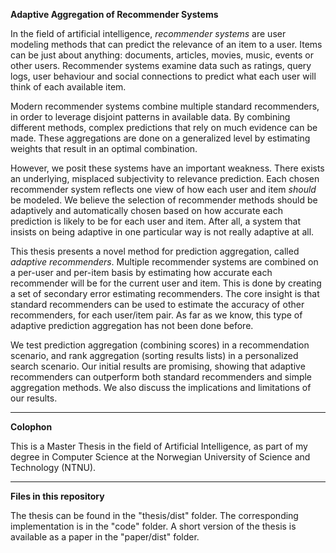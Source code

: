 **Adaptive Aggregation of Recommender Systems**

In the field of artificial intelligence,
*recommender systems* are user modeling methods
that can predict the relevance of an item to a user.
Items can be just about anything: 
documents, articles, movies, music, events or other users.
Recommender systems examine data such as ratings, query logs,
user behaviour and social connections to predict
what each user will think of each available item.

Modern recommender systems
combine multiple standard recommenders,
in order to leverage disjoint patterns in available data.
By combining different methods,
complex predictions that rely on much evidence can be made.
These aggregations are done on a generalized level
by estimating weights that result in an optimal combination.

However, we posit these systems have an important weakness.
There exists an underlying, misplaced subjectivity to relevance prediction.
Each chosen recommender system reflects one view of 
how each user and item *should* be modeled.
We believe the selection of recommender methods should 
be adaptively and automatically chosen based on
how accurate each prediction is likely to be for each user and item.
After all, a system that insists on being adaptive
in one particular way is not really adaptive at all.

This thesis presents a novel method for prediction aggregation,
called *adaptive recommenders*.
Multiple recommender systems are combined on a per-user and per-item basis
by estimating how accurate each recommender will be for the current user and item.
This is done by creating a set of secondary error estimating recommenders.
The core insight is that standard recommenders can be used
to estimate the accuracy of other recommenders, for each
user/item pair.
As far as we know, this type of adaptive prediction aggregation
has not been done before.

We test prediction aggregation (combining scores) in a
recommendation scenario,
and rank aggregation (sorting results lists) in a personalized search scenario.
Our initial results are promising, showing that adaptive recommenders
can outperform both standard recommenders and simple aggregation methods.
We also discuss the implications and limitations of our results.

---

**Colophon**

This is a Master Thesis in the field of Artificial Intelligence,
as part of my degree in Computer Science
at the Norwegian University of Science and Technology (NTNU).

---

**Files in this repository**

The thesis can be found in the "thesis/dist" folder.
The corresponding implementation is in the "code" folder.
A short version of the thesis is available as a paper in the "paper/dist" folder.


